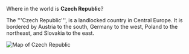 Where in the world is **Czech Republic**?
<!--question-->
The '''Czech Republic''', is a landlocked country in Central Europe. It is bordered by Austria to the south, Germany to the west, Poland to the northeast, and Slovakia to the east.

![Map of Czech Republic](images/EU-Czech_Republic.svg)